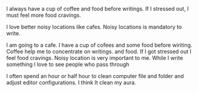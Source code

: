 I always have a cup of coffee and food before writings. If I stressed out, I must feel more food cravings.

I love better noisy locations like cafes. Noisy locations is mandatory to write.

I am going to a cafe. I have a cup of cofees and some food before wiriting. Coffee help me to concentrate on writings. and food. If I got stressed out I feel food cravings. Noisy location is very important to me. While I write something I love to see people who pass through

I often spend an hour or half hour to clean computer file and folder and adjust editor configurations. I think It clean my aura.
